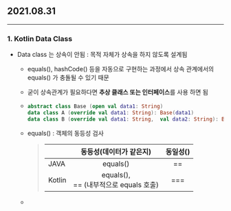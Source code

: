 ## 2021.08.31

---

### 1. **Kotlin Data Class**

- Data class 는 상속이 안됨 : 목적 자체가 상속을 하지 않도록 설계됨

  - equals(), hashCode() 등을 자동으로 구현하는 과정에서 상속 관계에서의 equals() 가 충돌될 수 있기 때문

  - 굳이 상속관계가 필요하다면 **추상 클래스 또는 인터페이스**를 사용 하면 됨

  - ```kotlin
    abstract class Base (open val data1: String)
    data class A (override val data1: String): Base(data1)
    data class B (override val data1: String,  val data2: String): Base(data1)
    ```

  - equals() : 객체의 동등성 검사

    > |        |           동등성(데이터가 같은지)           | 동일성() |
    > | ------ | :-----------------------------------------: | :------: |
    > | JAVA   |                  equals()                   |    ==    |
    > | Kotlin | equals(),<br /> == (내부적으로 equals 호출) |   ===    |

  - 